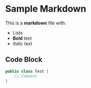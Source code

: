 # Sample Markdown

This is a **markdown** file with:
- Lists
- **Bold** text
- *Italic* text

## Code Block

```csharp
public class Test {
    // Comment
}
```
